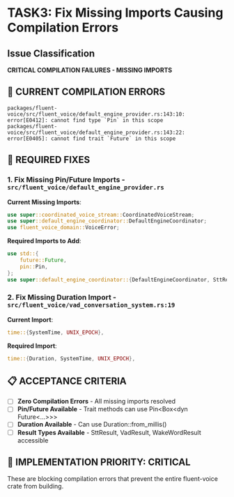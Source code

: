 # TASK3: Fix Missing Imports Causing Compilation Errors

## Issue Classification
**CRITICAL COMPILATION FAILURES - MISSING IMPORTS**

## 🚨 **CURRENT COMPILATION ERRORS**

```
packages/fluent-voice/src/fluent_voice/default_engine_provider.rs:143:10: error[E0412]: cannot find type `Pin` in this scope
packages/fluent-voice/src/fluent_voice/default_engine_provider.rs:143:22: error[E0405]: cannot find trait `Future` in this scope
```

## 🎯 **REQUIRED FIXES**

### **1. Fix Missing Pin/Future Imports** - `src/fluent_voice/default_engine_provider.rs`

**Current Missing Imports**:
```rust
use super::coordinated_voice_stream::CoordinatedVoiceStream;
use super::default_engine_coordinator::DefaultEngineCoordinator;
use fluent_voice_domain::VoiceError;
```

**Required Imports to Add**:
```rust
use std::{
    future::Future,
    pin::Pin,
};
use super::default_engine_coordinator::{DefaultEngineCoordinator, SttResult, VadResult, WakeWordResult};
```

### **2. Fix Missing Duration Import** - `src/fluent_voice/vad_conversation_system.rs:19`

**Current Import**:
```rust
time::{SystemTime, UNIX_EPOCH},
```

**Required Import**:
```rust
time::{Duration, SystemTime, UNIX_EPOCH},
```

## 📋 **ACCEPTANCE CRITERIA**

- [ ] **Zero Compilation Errors** - All missing imports resolved
- [ ] **Pin/Future Available** - Trait methods can use Pin<Box<dyn Future<...>>>
- [ ] **Duration Available** - Can use Duration::from_millis() 
- [ ] **Result Types Available** - SttResult, VadResult, WakeWordResult accessible

## 🚀 **IMPLEMENTATION PRIORITY: CRITICAL**

These are blocking compilation errors that prevent the entire fluent-voice crate from building.